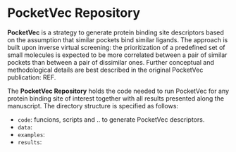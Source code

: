 # PocketVec Repository 

**PocketVec** is a strategy to generate protein binding site descriptors based on the assumption that similar pockets bind similar ligands. The approach is built upon inverse virtual screening: the prioritization of a predefined set of small molecules is expected to be more correlated between a pair of similar pockets than between a pair of dissimilar ones. Further conceptual and methodological details are best described in the original PocketVec publication: REF.


The **PocketVec Repository** holds the code needed to run PocketVec for any protein binding site of interest together with all results presented along the manuscript. The directory structure is specified as follows:

* `code`: funcions, scripts and .. to generate PocketVec descriptors. 
* `data`: 
* `examples`: 
* `results`: 